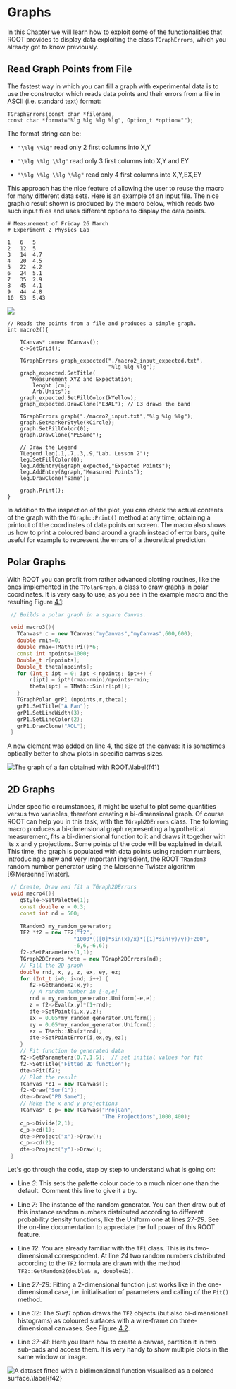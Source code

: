 # Graphs #

In this Chapter we will learn how to exploit some of the functionalities
that ROOT provides to display data exploiting the class `TGraphErrors`,
which you already got to know previously.

## Read Graph Points from File ##

The fastest way in which you can fill a graph with experimental data is
to use the constructor which reads data points and their errors from a
file in ASCII (i.e. standard text) format:

``` {.cpp}
TGraphErrors(const char *filename,
const char *format="%lg %lg %lg %lg", Option_t *option="");
```

The format string can be:

-   `"\%lg \%lg"` read only 2 first columns into X,Y

-   `"\%lg \%lg \%lg"` read only 3 first columns into X,Y and EY

-   `"\%lg \%lg \%lg \%lg"` read only 4 first columns into X,Y,EX,EY

This approach has the nice feature of allowing the user to reuse the
macro for many different data sets. Here is an example of an input file.
The nice graphic result shown is produced by the macro below, which
reads two such input files and uses different options to display the
data points.

```
# Measurement of Friday 26 March
# Experiment 2 Physics Lab

1   6   5
2   12  5
3   14  4.7
4   20  4.5
5   22  4.2
6   24  5.1
7   35  2.9
8   45  4.1
9   44  4.8
10  53  5.43
```

![](figures/graph_with_expectation.png)

``` {.cpp}
// Reads the points from a file and produces a simple graph.
int macro2(){

    TCanvas* c=new TCanvas();
    c->SetGrid();

    TGraphErrors graph_expected("./macro2_input_expected.txt",
                                "%lg %lg %lg");
    graph_expected.SetTitle(
       "Measurement XYZ and Expectation;
        lenght [cm];
        Arb.Units");
    graph_expected.SetFillColor(kYellow);
    graph_expected.DrawClone("E3AL"); // E3 draws the band

    TGraphErrors graph("./macro2_input.txt","%lg %lg %lg");
    graph.SetMarkerStyle(kCircle);
    graph.SetFillColor(0);
    graph.DrawClone("PESame");

    // Draw the Legend
    TLegend leg(.1,.7,.3,.9,"Lab. Lesson 2");
    leg.SetFillColor(0);
    leg.AddEntry(&graph_expected,"Expected Points");
    leg.AddEntry(&graph,"Measured Points");
    leg.DrawClone("Same");

    graph.Print();
}

```

In addition to the inspection of the plot, you can check the actual
contents of the graph with the `TGraph::Print()` method at any time,
obtaining a printout of the coordinates of data points on screen. The
macro also shows us how to print a coloured band around a graph instead
of error bars, quite useful for example to represent the errors of a
theoretical prediction.

## Polar Graphs ##

With ROOT you can profit from rather advanced plotting routines, like
the ones implemented in the `TPolarGraph`, a class to draw graphs in
polar coordinates. It is very easy to use, as you see in the example
macro and the resulting Figure [4.1](#f41):

``` {.cpp .numberLines}
 // Builds a polar graph in a square Canvas.

 void macro3(){
   TCanvas* c = new TCanvas("myCanvas","myCanvas",600,600);
   double rmin=0;
   double rmax=TMath::Pi()*6;
   const int npoints=1000;
   Double_t r[npoints];
   Double_t theta[npoints];
   for (Int_t ipt = 0; ipt < npoints; ipt++) {
       r[ipt] = ipt*(rmax-rmin)/npoints+rmin;
       theta[ipt] = TMath::Sin(r[ipt]);
   }
   TGraphPolar grP1 (npoints,r,theta);
   grP1.SetTitle("A Fan");
   grP1.SetLineWidth(3);
   grP1.SetLineColor(2);
   grP1.DrawClone("AOL");
 }
```

A new element was added on line 4, the size of the canvas: it is
sometimes optically better to show plots in specific canvas sizes.

[f41]: figures/polar_graph.png "f41"
<a name="f41"></a>

![The graph of a fan obtained with ROOT.\label{f41}][f41]

## 2D Graphs ##

Under specific circumstances, it might be useful to plot some quantities
versus two variables, therefore creating a bi-dimensional graph. Of
course ROOT can help you in this task, with the `TGraph2DErrors` class.
The following macro produces a bi-dimensional graph representing a
hypothetical measurement, fits a bi-dimensional function to it and draws
it together with its x and y projections. Some points of the code will
be explained in detail. This time, the graph is populated with data
points using random numbers, introducing a new and very important
ingredient, the ROOT `TRandom3` random number generator using the
Mersenne Twister algorithm [@MersenneTwister].

``` {.cpp .numberLines}
 // Create, Draw and fit a TGraph2DErrors
 void macro4(){
    gStyle->SetPalette(1);
    const double e = 0.3;
    const int nd = 500;

    TRandom3 my_random_generator;
    TF2 *f2 = new TF2("f2",
                     "1000*(([0]*sin(x)/x)*([1]*sin(y)/y))+200",
                     -6,6,-6,6);
    f2->SetParameters(1,1);
    TGraph2DErrors *dte = new TGraph2DErrors(nd);
    // Fill the 2D graph
    double rnd, x, y, z, ex, ey, ez;
    for (Int_t i=0; i<nd; i++) {
       f2->GetRandom2(x,y);
       // A random number in [-e,e]
       rnd = my_random_generator.Uniform(-e,e);
       z = f2->Eval(x,y)*(1+rnd);
       dte->SetPoint(i,x,y,z);
       ex = 0.05*my_random_generator.Uniform();
       ey = 0.05*my_random_generator.Uniform();
       ez = TMath::Abs(z*rnd);
       dte->SetPointError(i,ex,ey,ez);
    }
    // Fit function to generated data
    f2->SetParameters(0.7,1.5);  // set initial values for fit
    f2->SetTitle("Fitted 2D function");
    dte->Fit(f2);
    // Plot the result
    TCanvas *c1 = new TCanvas();
    f2->Draw("Surf1");
    dte->Draw("P0 Same");
    // Make the x and y projections
    TCanvas* c_p= new TCanvas("ProjCan",
                              "The Projections",1000,400);
    c_p->Divide(2,1);
    c_p->cd(1);
    dte->Project("x")->Draw();
    c_p->cd(2);
    dte->Project("y")->Draw();
 }
```

Let's go through the code, step by step to understand what is going on:

-   Line *3*: This sets the palette colour code to a much nicer one than
    the default. Comment this line to give it a try.

-   Line *7*: The instance of the random generator. You can then draw
    out of this instance random numbers distributed according to
    different probability density functions, like the Uniform one at
    lines *27-29*. See the on-line documentation to appreciate the full
    power of this ROOT feature.

-   Line *12*: You are already familiar with the `TF1` class. This is
    its two-dimensional correspondent. At line *24* two random numbers
    distributed according to the `TF2` formula are drawn with the method
    `TF2::GetRandom2(double& a, double&b)`.

-   Line *27-29*: Fitting a 2-dimensional function just works like in
    the one-dimensional case, i.e. initialisation of parameters and
    calling of the `Fit()` method.

-   Line *32*: The *Surf1* option draws the `TF2` objects (but also
    bi-dimensional histograms) as coloured surfaces with a wire-frame on
    three-dimensional canvases. See Figure [4.2](#f42).

-   Line *37-41*: Here you learn how to create a canvas, partition it in
    two sub-pads and access them. It is very handy to show multiple
    plots in the same window or image.

[f42]: figures/fitted2dFunction.png "f42"
<a name="f42"></a>

![A dataset fitted with a bidimensional function visualised as a colored
surface.\label{f42}][f42]
